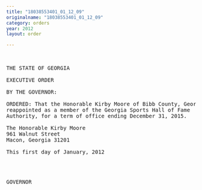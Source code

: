 ```yaml
---
title: "18038553401_01_12_09"
originalname: "18038553401_01_12_09"
category: orders
year: 2012
layout: order

---
```

<pre>
   

THE STATE OF GEORGIA

EXECUTIVE ORDER

BY THE GOVERNOR:

ORDERED: That the Honorable Kirby Moore of Bibb County, Georgia, is
reappointed as a member of the Georgia Sports Hall of Fame
Authority, for a term of office ending December 31, 2015.

The Honorable Kirby Moore
961 Walnut Street
Macon, Georgia 31201

This first day of January, 2012

   
     

GOVERNOR

</pre>
